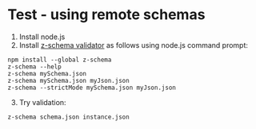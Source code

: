 # Test - using remote schemas

1. Install node.js
2. Install [z-schema validator](https://github.com/zaggino/z-schema) as follows using node.js command prompt:
```
npm install --global z-schema
z-schema --help
z-schema mySchema.json
z-schema mySchema.json myJson.json
z-schema --strictMode mySchema.json myJson.json
```
3. Try validation:

```
z-schema schema.json instance.json
```